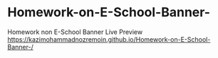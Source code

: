 # Homework-on-E-School-Banner-
Homework non E-School Banner 
Live Preview
https://kazimohammadnozremoin.github.io/Homework-on-E-School-Banner-/
